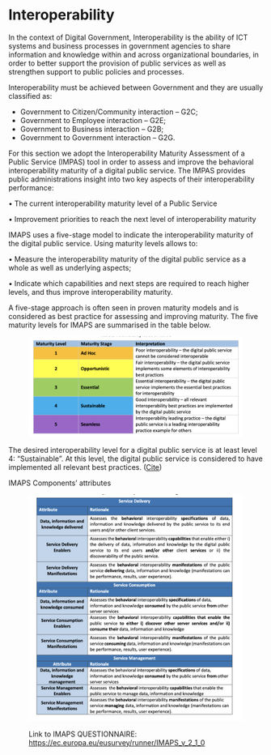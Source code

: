 # Interoperability

In the context of Digital Government, Interoperability is the ability of ICT systems and business processes in government agencies to share information and knowledge within and across organizational boundaries, in order to better support the provision of public services as well as strengthen support to public policies and processes.&#x20;

&#x20;

Interoperability must be achieved between Government and  they are usually classified as: &#x20;

* Government to Citizen/Community interaction – G2C;&#x20;
* Government to Employee interaction – G2E; &#x20;
* Government to Business interaction – G2B; &#x20;
* Government to Government interaction – G2G.&#x20;

&#x20;

For this section we adopt the Interoperability Maturity Assessment of a Public Service (IMPAS)  tool in order to assess and improve the behavioral interoperability maturity of a digital public service.  The IMPAS provides public administrations insight into two key aspects of their interoperability performance:&#x20;

• The current interoperability maturity level of a Public Service&#x20;

• Improvement priorities to reach the next level of interoperability maturity&#x20;

&#x20;

IMAPS uses a five-stage model to indicate the interoperability maturity of the digital public service. Using maturity levels allows to:&#x20;

• Measure the interoperability maturity of the digital public service as a whole as well as underlying aspects;&#x20;

• Indicate which capabilities and next steps are required to reach higher levels, and thus improve interoperability maturity.&#x20;

&#x20;&#x20;

A five-stage approach is often seen in proven maturity models and is considered as best practice for assessing and improving maturity. The five maturity levels for IMAPS are summarised in the table below.&#x20;

<figure><img src="../../../.gitbook/assets/GetImage (15).png" alt=""><figcaption></figcaption></figure>

The desired interoperability level for a digital public service is at least level 4: “Sustainable”. At this level, the digital public service is considered to have implemented all relevant best practices. ([Cite](https://joinup.ec.europa.eu/sites/default/files/distribution/access\_url/2021-09/6314de11-0846-4fa6-970f-58feca63aede/IMAPS%20v2.0.0%20User%20Guide.pdf))

IMAPS Components’ attributes&#x20;

<figure><img src="../../../.gitbook/assets/GetImage (16).png" alt=""><figcaption><p>Link to IMAPS QUESTIONNAIRE: <a href="https://ec.europa.eu/eusurvey/runner/IMAPS_v_2_1_0">https://ec.europa.eu/eusurvey/runner/IMAPS_v_2_1_0</a> </p></figcaption></figure>
